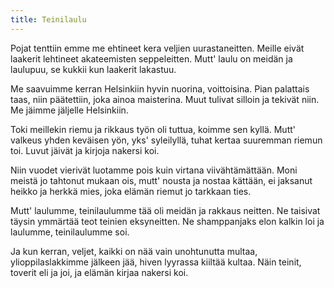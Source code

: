 ```yaml
---
title: Teinilaulu
---
```


Pojat tenttiin emme me ehtineet
kera veljien uurastaneitten.
Meille eivät laakerit lehtineet
akateemisten seppeleitten.
Mutt' laulu on meidän ja laulupuu,
se kukkii kun laakerit lakastuu.

Me saavuimme kerran Helsinkiin
hyvin nuorina, voittoisina.
Pian palattais taas, niin päätettiin,
joka ainoa maisterina.
Muut tulivat silloin ja tekivät niin.
Me jäimme jäljelle Helsinkiin.

Toki meillekin riemu ja rikkaus työn
oli tuttua, koimme sen kyllä.
Mutt' valkeus yhden keväisen yön,
yks' syleilyllä,
tuhat kertaa suuremman riemun toi.
Luvut jäivät ja kirjoja nakersi koi.

Niin vuodet vierivät luotamme pois
kuin virtana viivähtämättään.
Moni meistä jo tahtonut mukaan ois,
mutt' nousta ja nostaa kättään,
ei jaksanut heikko ja herkkä mies,
joka elämän riemut jo tarkkaan ties.

Mutt' laulumme, teinilaulumme tää
oli meidän ja rakkaus neitten.
Ne taisivat täysin ymmärtää
teot teinien eksyneitten.
Ne shamppanjaks elon kalkin loi
ja laulumme, teinilaulumme soi.

Ja kun kerran, veljet, kaikki on nää
vain unohtunutta multaa,
ylioppilaslakkimme jälkeen jää,
hiven lyyrassa kiiltää kultaa.
Näin teinit, toverit eli ja joi,
ja elämän kirjaa nakersi koi.
